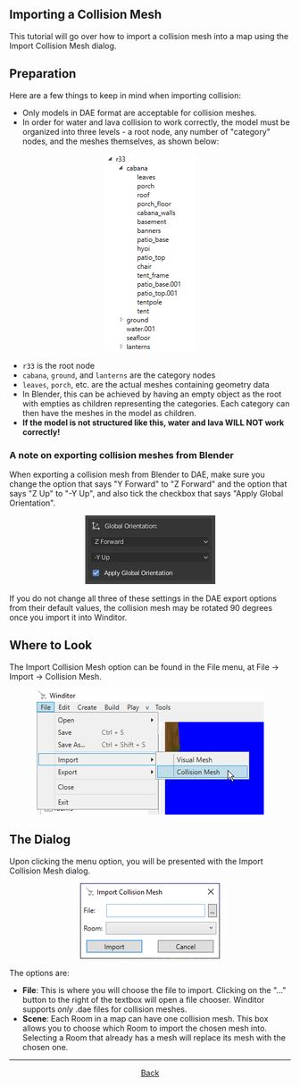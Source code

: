 ## Importing a Collision Mesh
This tutorial will go over how to import a collision mesh into a map using the Import Collision Mesh dialog.

## Preparation
Here are a few things to keep in mind when importing collision:

* Only models in DAE format are acceptable for collision meshes.
* In order for water and lava collision to work correctly, the model must be organized into three levels - a root node, any number of "category" nodes, and the meshes themselves, as shown below:

<p align="center">
  <img src="./import_collision_hierarchy.png" alignment="center">
</p>

  * `r33` is the root node
  * `cabana`, `ground`, and `lanterns` are the category nodes
  * `leaves`, `porch`, etc. are the actual meshes containing geometry data
  * In Blender, this can be achieved by having an empty object as the root with empties as children representing the categories. Each category can then have the meshes in the model as children.
  * **If the model is not structured like this, water and lava WILL NOT work correctly!**

### A note on exporting collision meshes from Blender

When exporting a collision mesh from Blender to DAE, make sure you change the option that says "Y Forward" to "Z Forward" and the option that says "Z Up" to "-Y Up", and also tick the checkbox that says "Apply Global Orientation".

<p align="center">
  <img src="./blender_export_dae_settings.png" alignment="center">
</p>

If you do not change all three of these settings in the DAE export options from their default values, the collision mesh may be rotated 90 degrees once you import it into Winditor.

## Where to Look
The Import Collision Mesh option can be found in the File menu, at File -> Import -> Collision Mesh.

<p align="center">
  <img src="./import_collision_mesh_menu.png" alignment="center">
</p>

## The Dialog
Upon clicking the menu option, you will be presented with the Import Collision Mesh dialog.

<p align="center">
  <img src="./import_collision_mesh_dialog.png" alignment="center">
</p>

The options are:
* **File**: This is where you will choose the file to import. Clicking on the "..." button to the right of the textbox will open a file chooser. Winditor supports *only* .dae files for collision meshes.
* **Scene**: Each Room in a map can have one collision mesh. This box allows you to choose which Room to import the chosen mesh into. Selecting a Room that already has a mesh will replace its mesh with the chosen one.

<hr>
<p align="center">
  <a href="../tutorials.html">Back</a>
</p>
